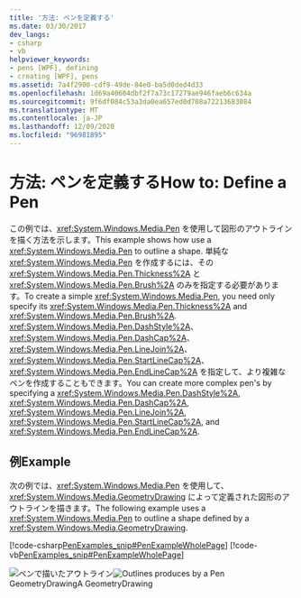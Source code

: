 ```yaml
---
title: '方法: ペンを定義する'
ms.date: 03/30/2017
dev_langs:
- csharp
- vb
helpviewer_keywords:
- pens [WPF], defining
- creating [WPF], pens
ms.assetid: 7a4f2900-cdf9-49de-84e0-ba5d0ded4d33
ms.openlocfilehash: 1d69a40604dbf2f7a73c17279ae946faeb6c634a
ms.sourcegitcommit: 9f6df084c53a3da0ea657ed0d708a72213683084
ms.translationtype: MT
ms.contentlocale: ja-JP
ms.lasthandoff: 12/09/2020
ms.locfileid: "96981895"
---
```

# <a name="how-to-define-a-pen"></a><span data-ttu-id="c744e-102">方法: ペンを定義する</span><span class="sxs-lookup"><span data-stu-id="c744e-102">How to: Define a Pen</span></span>
<span data-ttu-id="c744e-103">この例では、<xref:System.Windows.Media.Pen> を使用して図形のアウトラインを描く方法を示します。</span><span class="sxs-lookup"><span data-stu-id="c744e-103">This example shows how use a <xref:System.Windows.Media.Pen> to outline a shape.</span></span> <span data-ttu-id="c744e-104">単純な <xref:System.Windows.Media.Pen> を作成するには、その <xref:System.Windows.Media.Pen.Thickness%2A> と <xref:System.Windows.Media.Pen.Brush%2A> のみを指定する必要があります。</span><span class="sxs-lookup"><span data-stu-id="c744e-104">To create a simple <xref:System.Windows.Media.Pen>, you need only specify its <xref:System.Windows.Media.Pen.Thickness%2A> and <xref:System.Windows.Media.Pen.Brush%2A>.</span></span> <span data-ttu-id="c744e-105"><xref:System.Windows.Media.Pen.DashStyle%2A>、<xref:System.Windows.Media.Pen.DashCap%2A>、<xref:System.Windows.Media.Pen.LineJoin%2A>、<xref:System.Windows.Media.Pen.StartLineCap%2A>、<xref:System.Windows.Media.Pen.EndLineCap%2A> を指定して、より複雑なペンを作成することもできます。</span><span class="sxs-lookup"><span data-stu-id="c744e-105">You can create more complex pen's by specifying a <xref:System.Windows.Media.Pen.DashStyle%2A>, <xref:System.Windows.Media.Pen.DashCap%2A>, <xref:System.Windows.Media.Pen.LineJoin%2A>, <xref:System.Windows.Media.Pen.StartLineCap%2A>, and <xref:System.Windows.Media.Pen.EndLineCap%2A>.</span></span>  
  
## <a name="example"></a><span data-ttu-id="c744e-106">例</span><span class="sxs-lookup"><span data-stu-id="c744e-106">Example</span></span>  
 <span data-ttu-id="c744e-107">次の例では、<xref:System.Windows.Media.Pen> を使用して、<xref:System.Windows.Media.GeometryDrawing> によって定義された図形のアウトラインを描きます。</span><span class="sxs-lookup"><span data-stu-id="c744e-107">The following example uses a <xref:System.Windows.Media.Pen> to outline a shape defined by a <xref:System.Windows.Media.GeometryDrawing>.</span></span>  
  
 [!code-csharp[PenExamples_snip#PenExampleWholePage](~/samples/snippets/csharp/VS_Snippets_Wpf/PenExamples_snip/CSharp/PenExample.cs#penexamplewholepage)]
 [!code-vb[PenExamples_snip#PenExampleWholePage](~/samples/snippets/visualbasic/VS_Snippets_Wpf/PenExamples_snip/VisualBasic/PenExample.vb#penexamplewholepage)]  
  
 <span data-ttu-id="c744e-108">![ペンで描いたアウトライン](./media/graphicsmm-simple-pen.jpg "graphicsmm_simple_pen")</span><span class="sxs-lookup"><span data-stu-id="c744e-108">![Outlines produces by a Pen](./media/graphicsmm-simple-pen.jpg "graphicsmm_simple_pen")</span></span>  
<span data-ttu-id="c744e-109">GeometryDrawing</span><span class="sxs-lookup"><span data-stu-id="c744e-109">A GeometryDrawing</span></span>
